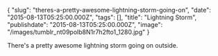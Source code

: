 {
    "slug": "theres-a-pretty-awesome-lightning-storm-going-on",
    "date": "2015-08-13T05:25:00.000Z",
    "tags": [],
    "title": "Lightning Storm",
    "publishdate": "2015-08-13T05:25:00.000Z",
    "image": "/images/tumblr_nt09polb8N1r7h2fto1_1280.jpg"
}

There's a pretty awesome lightning storm going on outside.

<amp-img src="/images/tumblr_nt09polb8N1r7h2fto2_1280.jpg" width="1280" height="960" layout="responsive"></amp-img>


<amp-img src="/images/tumblr_nt09polb8N1r7h2fto1_1280.jpg" width="1280" height="960" layout="responsive"></amp-img>

